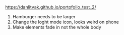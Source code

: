 https://danlitvak.github.io/portofolio_test_2/

1) Hamburger needs to be larger
2) Change the loght mode icon, looks weird on phone
3) Make elements fade in not the whole body